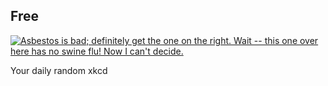 ## Free
[![Asbestos is bad; definitely get the one on the right. Wait -- this one over here has no swine flu!  Now I can't decide.](https://imgs.xkcd.com/comics/free.png)](https://xkcd.com/641/ "Asbestos is bad; definitely get the one on the right. Wait -- this one over here has no swine flu!  Now I can't decide.")

Your daily random xkcd
